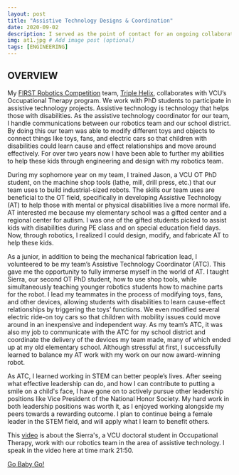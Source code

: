 ```yaml
---
layout: post
title: "Assistive Technology Designs & Coordination"
date: 2020-09-02
description: I served as the point of contact for an ongoing collaboration with our school district’s Assistive Technology Coordinator. Our robotics team's role in this collaboration is to adapt low-cost toys to connect to accessible switches, enabling students with disabilities to learn cause-effect relationships by triggering the toys’ functions.  # Add post description (optional)
img: at1.jpg # Add image post (optional)
tags: [ENGINEERING]
---
```


## OVERVIEW

My [FIRST Robotics Competition](https://www.firstinspires.org/robotics/frc) team, [Triple Helix](http://team2363.org/), collaborates with VCU’s Occupational Therapy program. We work with PhD students to participate in assistive technology projects.  Assistive technology is technology that helps those with disabilities. As the assistive technology coordinator for our team, I handle communications between our robotics team and our school district. By doing this our team was able to modify different toys and objects to connect things like toys, fans, and electric cars so that children with disabilities could learn cause and effect relationships and move around effectively. For over two years now I have been able to further my abilities to help these kids through engineering and design with my robotics team. 
      
During my sophomore year on my team, I trained Jason, a VCU OT PhD student, on the machine shop tools (lathe, mill, drill press, etc.) that our team uses to build industrial-sized robots. The skills our team uses are beneficial to the OT field, specifically in developing Assistive Technology (AT) to help those with mental or physical disabilities live a more normal life.  AT interested me because my elementary school was a gifted center and a regional center for autism.  I was one of the gifted students picked to assist kids with disabilities during PE class and on special education field days.  Now, through robotics, I realized I could design, modify, and fabricate AT to help these kids.

As a junior, in addition to being the mechanical fabrication lead,  I volunteered to be my team’s Assistive Technology Coordinator (ATC).  This gave me the opportunity to fully immerse myself in the world of AT.  I taught Sierra, our second OT PhD student,  how to use shop tools, while simultaneously teaching younger robotics students how to machine parts for the robot.  I lead my teammates in the process of modifying toys, fans, and other devices, allowing students with disabilities to learn cause-effect relationships by triggering the toys’ functions.  We even modified several electric ride-on toy cars so that children with mobility issues could move around in an inexpensive and independent way.  As my team’s ATC, it was also my job to communicate with the ATC for my school district and coordinate the delivery of the devices my team made, many of which ended up at my old elementary school.  Although stressful at first, I successfully learned to balance my AT work with my work on our now award-winning robot.

As ATC, I learned working in STEM can better people’s lives. After seeing what effective leadership can do, and how I can contribute to putting a smile on a child's face, I have gone on to actively pursue other leadership positions like Vice President of the National Honor Society. My hard work in both leadership positions was worth it, as I enjoyed working alongside my peers towards a rewarding outcome.  I plan to continue being a female leader in the STEM field, and will apply what I learn to benefit others.


This [video](http://team2363.org/2020/04/beyond-chairmans-teaming-up-to-build-assistive-tech) is about the Sierra's, a VCU doctoral student in Occupational Therapy, work with our robotics team in the area of assistive technology.   I speak in the video here at time mark 21:50.

[Go Baby Go!](http://team2363.org/2019/04/accessible-controls-for-ride-on-toy-car)
